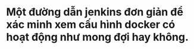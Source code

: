 # Một đường dẫn jenkins đơn giản để xác minh xem cấu hình docker có hoạt động như mong đợi hay không.
